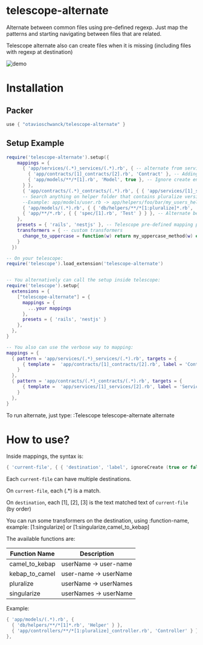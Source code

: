 # telescope-alternate

Alternate between common files using pre-defined regexp.  Just map the patterns and starting navigating between files that are related.

Telescope alternate also can create files when it is missing (including files with regexp at destination)

![demo](demo.gif)

# Installation

## Packer

```lua
use { "otavioschwanck/telescope-alternate" }
```

## Setup Example

```lua
require('telescope-alternate').setup({
    mappings = {
      { 'app/services/(.*)_services/(.*).rb', { -- alternate from services to contracts / models
        { 'app/contracts/[1]_contracts/[2].rb', 'Contract' }, -- Adding label to switch
        { 'app/models/**/*[1].rb', 'Model', true }, -- Ignore create entry (with true)
      } },
      { 'app/contracts/(.*)_contracts/(.*).rb', { { 'app/services/[1]_services/[2].rb', 'Service' } } }, -- from contracts to services
      -- Search anything on helper folder that contains pluralize version of model.
      --Example: app/models/user.rb -> app/helpers/foo/bar/my_users_helper.rb
      { 'app/models/(.*).rb', { { 'db/helpers/**/*[1:pluralize]*.rb', 'Helper' } } },
      { 'app/**/*.rb', { { 'spec/[1].rb', 'Test' } } }, -- Alternate between file and test
    },
    presets = { 'rails', 'nestjs' }, -- Telescope pre-defined mapping presets
    transformers = { -- custom transformers
      change_to_uppercase = function(w) return my_uppercase_method(w) end
    }
  })

-- On your telescope:
require('telescope').load_extension('telescope-alternate')


-- You alternatively can call the setup inside telescope:
require('telescope').setup{
  extensions = {
    ["telescope-alternate"] = {
      mappings = {
        ...your mappings
      },
      presets = { 'rails', 'nestjs' }
    },
  },
}

-- You also can use the verbose way to mapping:
mappings = {
  { pattern = 'app/services/(.*)_services/(.*).rb', targets = {
      { template =  'app/contracts/[1]_contracts/[2].rb', label = 'Contract', enable_new = true }
    }
  },
  { pattern = 'app/contracts/(.*)_contracts/(.*).rb', targets = {
      { template =  'app/services/[1]_services/[2].rb', label = 'Service', enable_new = true }
    }
  },
}

```

To run alternate, just type:
:Telescope telescope-alternate alternate

# How to use?

Inside mappings, the syntax is:

```lua
{ 'current-file', { { 'destination', 'label', ignoreCreate (true or false) } } }
```

Each `current-file` can have multiple destinations.

On `current-file`, each (.*) is a match.

On `destination`, each [1], [2], [3] is the text matched text of `current-file` (by order)

You can run some transformers on the destination, using :function-name, example: [1:singularize] or [1:singularize,camel_to_kebap]

The available functions are:

| Function Name  | Description           |
|----------------|-----------------------|
| camel_to_kebap | userName -> user-name |
| kebap_to_camel | user-name -> userName |
| pluralize      | userName -> userNames |
| singularize    | userNames -> userName |


Example:

```lua
{ 'app/models/(.*).rb', {
  { 'db/helpers/**/*[1]*.rb', 'Helper' } },
  { 'app/controllers/**/*[1:pluralize]_controller.rb', 'Controller' } },
},
```

